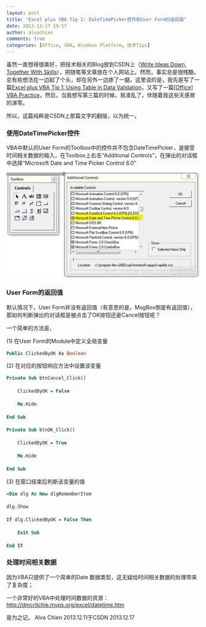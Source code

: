 ```yaml
---
layout: post
title: "Excel plus VBA Tip 2: DateTimePicker控件和User Form的返回值"
date: 2013-12-17 19:57
author: alvachien
comments: true
categories: [Office, VBA, Windows Platform, 技术Tips]
---
```

虽然一直想得很美好，把技术相关的Blog放到CSDN上（[Write Ideas Down, Together With Skills](http://blog.csdn.net/alvachien)），把随笔等文章放在个人网站上。然而，事实总是很残酷，总有些想法在一边起了个头，却在另外一边掺了一腿。这里说的是，我先是写了一篇[Excel plus VBA Tip 1: Using Table in Data Validation](http://www.alvachien.com/alvablog/?p=1416)，又写了一篇[[Office] VBA Practice](http://blog.csdn.net/alvachien/article/details/17267197)，然后，当我想写第三篇的时候，我凌乱了，伴随着我这些天感冒的涕零。

所以，这篇纯粹是CSDN上那篇文字的翻版，以为统一。

### 使用DateTimePicker控件

VBA中默认的User Form的Toolbox中的控件并不包含DateTimePicker，是接受时间相关数据的输入，在Toolbox上右击“Additional Controls”，在弹出的对话框中选择“Microsoft Date and Time Picker Control 6.0”

![Setting](/assets/uploads/2013/12/18d8bc3eb13533fa5c546959aad3fd1f40345be3.jpg)

### User Form的返回值
默认情况下，User Form并没有返回值（有意思的是，MsgBox倒是有返回值），那如何判断弹出的对话框是被点击了OK按钮还是Cancel按钮呢？

一个简单的方法是，

(1) 在User Form的Module中定义全局变量
```vb
Public ClickedByOK As Boolean
```

(2) 在对应的按钮响应方法中设置该变量

```vb
Private Sub btnCancel_Click()

    ClickedByOK = False

    Me.Hide

End Sub

Private Sub btnOK_Click()

    ClickedByOK = True

    Me.Hide

End Sub
```

(3) 在窗口结束后判断该变量的值
```vb
<Dim dlg As New dlgRememberItem

dlg.Show

If dlg.ClickedByOK = False Then

    Exit Sub

End If
```

### 处理时间相关数据
因为VBA只提供了一个简单的Date 数据类型，这无疑给时间相关数据的处理带来了复杂度；

一个非常好的VBA中处理时间数据的资源： http://dmcritchie.mvps.org/excel/datetime.htm

是为之记。
Alva Chien
2013.12.11于CSDN
2013.12.17
